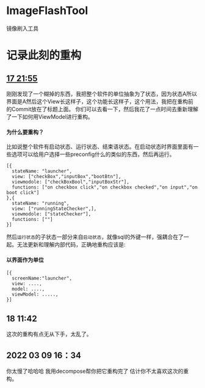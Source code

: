 # ImageFlashTool
镜像刷入工具
# 记录此刻的重构
## [17 21:55](https://github.com/ElisaMin/Heizi-Flashing-Tools/tree/aacb005a23d3e9ba3199f090ea7949d0b4bcc258)
刚刚发现了一个糊掉的东西，我把整个软件的单位抽象为了状态，因为状态A所以界面是A然后这个View长这样子，这个功能长这样子，这个用法，我把在重构前的Commit放在了标题上面。
你们可以去看一下，然后我花了一点时间去重新理解了一下如何用ViewModel进行重构。
#### 为什么要重构？
比如说整个软件有启动状态、运行状态、结束语状态。在启动状态时界面里面有一些选项可以给用户选择一些preconfig什么的类似的东西，然后再运行。
```json5
[{
  stateName: "launcher",
  view: ["checkBox","inputBox","bootBtn"],
  viewmodole: ["checkBoxBool","inputBoxStr"],
  functions: ["on checkbox click","on checkbox checked","on input","on boot click"]
},{
  stateName: "running",
  view: ["runningStateChecker",],
  viewmodole: ["stateChecker"],
  functions: [""]
}]
```
然后`运行状态`的子状态一部分来自`启动状态`，就像sql的外键一样，强耦合在了一起。无法更新和理解内部代码，正确地重构应该是:
#### 以界面作为单位
```json5
[{
  screenName:"launcher",
  view: ....,
  model: ....,
  viewModel: .....,
}]
```
## 18 11:42
这次的重构有点无从下手，太乱了。
## 2022 03 09 16：34
你太慢了哈哈哈 我用decompose帮你把它重构完了 估计你不太喜欢这次的重构。